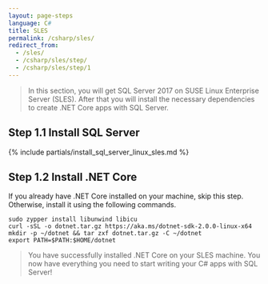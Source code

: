 ```yaml
---
layout: page-steps
language: C#
title: SLES
permalink: /csharp/sles/
redirect_from:
  - /sles/
  - /csharp/sles/step/
  - /csharp/sles/step/1
---
```


> In this section, you will get SQL Server 2017 on SUSE Linux Enterprise Server (SLES). After that you will install the necessary dependencies to create .NET Core apps with SQL Server.

## Step 1.1 Install SQL Server
{% include partials/install_sql_server_linux_sles.md %}

## Step 1.2 Install .NET Core

If you already have .NET Core installed on your machine, skip this step. Otherwise, install it using the following commands.

```terminal
sudo zypper install libunwind libicu
curl -sSL -o dotnet.tar.gz https://aka.ms/dotnet-sdk-2.0.0-linux-x64
mkdir -p ~/dotnet && tar zxf dotnet.tar.gz -C ~/dotnet
export PATH=$PATH:$HOME/dotnet
```

> You have successfully installed .NET Core on your SLES machine. You now have everything you need to start writing your C# apps with SQL Server!
